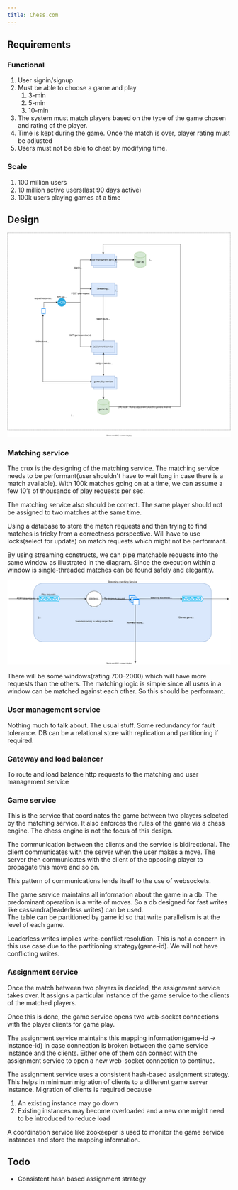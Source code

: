```yaml
---
title: Chess.com
---
```


## Requirements
### Functional
1. User signin/signup
2. Must be able to choose a game and play 
   1. 3-min 
   2. 5-min 
   3. 10-min
3. The system must match players based on the type of the game chosen and rating of the player.
4. Time is kept during the game. Once the match is over, player rating must be adjusted
5. Users must not be able to cheat by modifying time.
   
### Scale
1.    100 million users
2.    10 million active users(last 90 days active)
3.    100k users playing games at a time

## Design
![HLD](../../assets/images/chess.com.drawio.svg)

### Matching service
The crux is the designing of the matching service. 
The matching service needs to be performant(user shouldn't have to wait long in case there is a match available). 
With 100k matches going on at a time, we can assume a few 10’s of thousands of play requests per sec.

The matching service also should be correct. The same player should not be assigned to two matches at the same time.

Using a database to store the match requests and then trying to find matches is tricky from a correctness perspective. 
Will have to use locks(select for update) on match requests which might not be performant.

By using streaming constructs, we can pipe matchable requests into the same window as illustrated in the diagram. 
Since the execution within a window is single-threaded matches can be found safely and elegantly.

![streaming-matching](../../assets/images/streaming-matching.svg)

There will be some windows(rating 700–2000) which will have more requests than the others. 
The matching logic is simple since all users in a window can be matched against each other. 
So this should be performant.

### User management service
Nothing much to talk about. The usual stuff. Some redundancy for fault tolerance. 
DB can be a relational store with replication and partitioning if required.

### Gateway and load balancer
To route and load balance http requests to the matching and user management service

### Game service
This is the service that coordinates the game between two players selected by the matching service. 
It also enforces the rules of the game via a chess engine. 
The chess engine is not the focus of this design.

The communication between the clients and the service is bidirectional. 
The client communicates with the server when the user makes a move. 
The server then communicates with the client of the opposing player to propagate this move and so on.

This pattern of communications lends itself to the use of websockets.

The game service maintains all information about the game in a db. 
The predominant operation is a write of moves. 
So a db designed for fast writes like cassandra(leaderless writes) can be used.  
The table can be partitioned by game id so that write parallelism is at the level of each game.

Leaderless writes implies write-conflict resolution.
This is not a concern in this use case due to the partitioning strategy(game-id). 
We will not have conflicting writes.

### Assignment service
Once the match between two players is decided, the assignment service takes over. 
It assigns a particular instance of the game service to the clients of the matched players.

Once this is done, the game service opens two web-socket connections with the player clients for game play.

The assignment service maintains this mapping information(game-id → instance-id) in case connection is broken between 
the game service instance and the clients. 
Either one of them can connect with the assignment service to open a new web-socket connection to continue.

The assignment service uses a consistent hash-based assignment strategy. 
This helps in minimum migration of clients to a different game server instance. 
Migration of clients is required because
1. An existing instance may go down
2. Existing instances may become overloaded and a new one might need to be introduced to reduce load

A coordination service like zookeeper is used to monitor the game service instances and store the mapping information.

## Todo
* Consistent hash based assignment strategy

